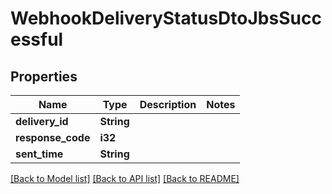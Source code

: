 # WebhookDeliveryStatusDtoJbsSuccessful

## Properties

Name | Type | Description | Notes
------------ | ------------- | ------------- | -------------
**delivery_id** | **String** |  | 
**response_code** | **i32** |  | 
**sent_time** | **String** |  | 

[[Back to Model list]](../README.md#documentation-for-models) [[Back to API list]](../README.md#documentation-for-api-endpoints) [[Back to README]](../README.md)


